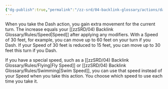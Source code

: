 ```yaml
---
{"dg-publish":true,"permalink":"/zz-srd/04-backlink-glossary/actions/dash/","tags":["action"]}
---
```


When you take the Dash action, you gain extra movement for the current turn. The increase equals your [[zzSRD/04) Backlink Glossary/Rules/Speed\|Speed]] after applying any modifiers. With a Speed of 30 feet, for example, you can move up to 60 feet on your turn if you Dash. If your Speed of 30 feet is reduced to 15 feet, you can move up to 30 feet this turn if you Dash.

If you have a special speed, such as a [[zzSRD/04) Backlink Glossary/Rules/Flying\|Fly Speed]] or [[zzSRD/04) Backlink Glossary/Rules/Swimming\|Swim Speed]], you can use that speed instead of your Speed when you take this action. You choose which speed to use each time you take it.